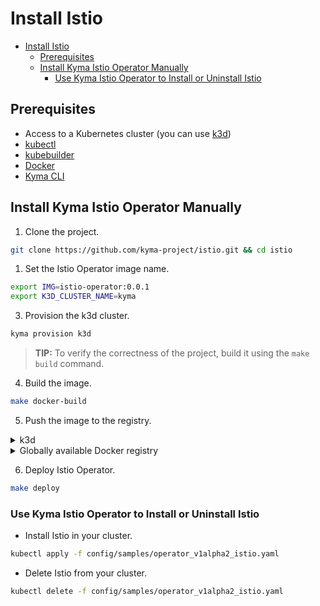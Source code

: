 # Install Istio
- [Install Istio](#install-istio)
  - [Prerequisites](#prerequisites)
  - [Install Kyma Istio Operator Manually](#install-kyma-istio-operator-manually)
    - [Use Kyma Istio Operator to Install or Uninstall Istio](#use-kyma-istio-operator-to-install-or-uninstall-istio)

## Prerequisites

- Access to a Kubernetes cluster (you can use [k3d](https://k3d.io/v5.5.1/))
- [kubectl](https://kubernetes.io/docs/tasks/tools/)
- [kubebuilder](https://book.kubebuilder.io/)
- [Docker](https://www.docker.com)
- [Kyma CLI](https://kyma-project.io/#/04-operation-guides/operations/01-install-kyma-CLI)

## Install Kyma Istio Operator Manually

1. Clone the project.

```bash
git clone https://github.com/kyma-project/istio.git && cd istio
```

1. Set the Istio Operator image name.

```bash
export IMG=istio-operator:0.0.1
export K3D_CLUSTER_NAME=kyma
```

3. Provision the k3d cluster.

```bash
kyma provision k3d
```
>**TIP:** To verify the correctness of the project, build it using the `make build` command.

4. Build the image.

```bash
make docker-build
```

5. Push the image to the registry.

<div tabs name="Push image" group="istio-operator-installation">
  <details>
  <summary label="k3d">
  k3d
  </summary>

   ```bash
   k3d image import $IMG -c $K3D_CLUSTER_NAME
   ```

  </details>
  <details>
  <summary label="Docker registry">
  Globally available Docker registry
  </summary>

   ```bash
   make docker-push
   ```

  </details>
</div>

6. Deploy Istio Operator.

```bash
make deploy
```

### Use Kyma Istio Operator to Install or Uninstall Istio

- Install Istio in your cluster.

```bash
kubectl apply -f config/samples/operator_v1alpha2_istio.yaml
```

- Delete Istio from your cluster.

```bash
kubectl delete -f config/samples/operator_v1alpha2_istio.yaml
```
